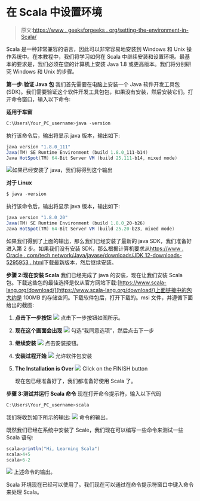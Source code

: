 # 在 Scala 中设置环境

> 原文:[https://www . geeksforgeeks . org/setting-the-environment-in-Scala/](https://www.geeksforgeeks.org/setting-up-the-environment-in-scala/)

Scala 是一种非常兼容的语言，因此可以非常容易地安装到 Windows 和 Unix 操作系统中。在本教程中，我们将学习如何在 Scala 中继续安装和设置环境。最基本的要求是，我们必须在您的计算机上安装 Java 1.8 或更高版本。我们将分别研究 Windows 和 Unix 的步骤。

**第一步:验证 Java 包**
我们首先需要在电脑上安装一个 Java 软件开发工具包(SDK)。我们需要验证这个软件开发工具包包，如果没有安装，然后安装它们。打开命令窗口，输入以下命令:

**适用于车窗**

```scala
C:\Users\Your_PC_username>java -version
```

执行该命令后，输出将显示 java 版本，输出如下:

```scala
java version "1.8.0_111"
Java(TM) SE Runtime Environment (build 1.8.0_111-b14)
Java HotSpot(TM) 64-Bit Server VM (build 25.111-b14, mixed mode)
```

![](img/cf607e14d64b2c3afed47af17c3c794a.png)如果已经安装了 java，我们将得到这个输出

**对于 Linux**

```scala
$ java -version
```

执行该命令后，输出将显示 java 版本，输出如下:

```scala
java version "1.8.0_20"
Java(TM) SE Runtime Environment (build 1.8.0_20-b26)
Java HotSpot(TM) 64-Bit Server VM (build 25.20-b23, mixed mode)
```

如果我们得到了上面的输出，那么我们已经安装了最新的 java SDK，我们准备好进入第 2 步。如果我们没有安装 SDK，那么根据计算机要求从[https://www . Oracle . com/tech network/Java/javase/downloads/JDK 12-downloads-5295953 . html](https://www.oracle.com/technetwork/java/javase/downloads/jdk12-downloads-5295953.html)下载最新版本，然后继续安装。

**步骤 2:现在安装 Scala**
我们已经完成了 java 的安装，现在让我们安装 Scala 包。下载这些包的最佳选择是仅从官方网站下载:[https://www.scala-lang.org/download/](https://www.scala-lang.org/download/)上面链接中的包大约是 100MB 的存储空间。下载软件包后，打开下载的。msi 文件，并遵循下面给出的截图:

1.  **点击下一步按钮**
    ![](img/2a632288e5fc058897be1a10155eaf17.png)
    点击下一步按钮如图所示。
2.  **现在这个画面会出现**
    ![](img/c48a1c6f51758f5567c1359438332ad5.png)
    勾选“我同意选项”，然后点击下一步
3.  **继续安装**
    ![](img/ef4dfe83b3337d725010aee20e5b7b43.png)
    点击安装按钮。
4.  **安装过程开始**
    ![](img/a642443912ac10eec205797341386834.png)
    允许软件包安装
5.  **The Installation is Over**
    ![](img/142c60b179e90716cb5e0333148e3646.png)
    Click on the FINISH button

    现在包已经准备好了，我们都准备好使用 Scala 了。

**步骤 3:测试并运行 Scala 命令**
现在打开命令提示符，输入以下代码

```scala
C:\Users\Your_PC_username>scala

```

我们将收到如下所示的输出:
![](img/e11df71d9364f883a8f622829f29b27c.png)
命令的输出。

既然我们已经在系统中安装了 Scale，我们现在可以编写一些命令来测试一些 Scala 语句:

```scala
scala>println("Hi, Learning Scala")
scala>4+5
scala>6-2
```

![](img/a8ae8f37faa9ff387b9479b4f8a8d09b.png)
上述命令的输出。

Scala 环境现在已经可以使用了。我们现在可以通过在命令提示符窗口中键入命令来处理 Scala。
